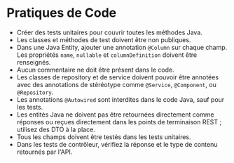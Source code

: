 # Pratiques de Code

- Créer des tests unitaires pour couvrir toutes les méthodes Java.
- Les classes et méthodes de test doivent être non publiques.
- Dans une Java Entity, ajouter une annotation `@Column` sur chaque champ. Les propriétés `name`, `nullable` et `columnDefinition` doivent être renseignés.
- Aucun commentaire ne doit être présent dans le code.
- Les classes de repository et de service doivent pouvoir être annotées avec des annotations de stéréotype comme `@Service`, `@Component`, ou `@Repository`.
- Les annotations `@Autowired` sont interdites dans le code Java, sauf pour les tests.
- Les entités Java ne doivent pas être retournées directement comme réponses ou reçues directement dans les points de terminaison REST ; utilisez des DTO à la place.
- Tous les champs doivent être testés dans les tests unitaires.
- Dans les tests de contrôleur, vérifiez la réponse et le type de contenu retournés par l'API.
